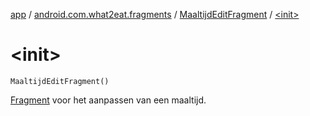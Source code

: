 [app](../../index.md) / [android.com.what2eat.fragments](../index.md) / [MaaltijdEditFragment](index.md) / [&lt;init&gt;](./-init-.md)

# &lt;init&gt;

`MaaltijdEditFragment()`

[Fragment](#) voor het aanpassen van een maaltijd.

